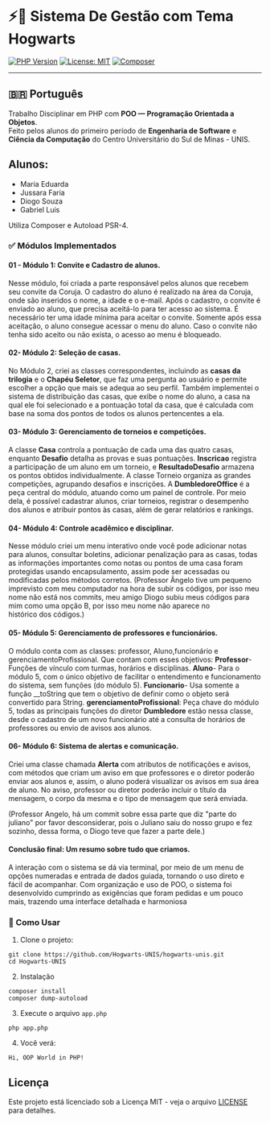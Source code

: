 # ⚡🦉 Sistema De Gestão com Tema Hogwarts

[![PHP Version](https://img.shields.io/badge/php-8.1%2B-blue)](https://www.php.net/)
[![License: MIT](https://img.shields.io/badge/license-MIT-green.svg)](LICENSE)
[![Composer](https://img.shields.io/badge/Autoload-PSR--4-orange)](https://getcomposer.org/doc/04-schema.md#autoload)

---

## 🇧🇷 Português

Trabalho Disciplinar em PHP com **POO — Programação Orientada a Objetos**.  
Feito pelos alunos do primeiro período de **Engenharia de Software** e **Ciência da Computação** do Centro Universitário do Sul de Minas - UNIS.


## Alunos: 
- Maria Eduarda
- Jussara Faria
- Diogo Souza
- Gabriel Luis


Utiliza Composer e Autoload PSR-4. 

### ✅ Módulos Implementados

#### 01 - Módulo 1: Convite e Cadastro de alunos.
Nesse módulo, foi criada a parte responsável pelos alunos que recebem seu convite da Coruja. O cadastro do aluno é realizado na área da Coruja, onde são inseridos o nome, a idade e o e-mail. Após o cadastro, o convite é enviado ao aluno, que precisa aceitá-lo para ter acesso ao sistema. É necessário ter uma idade mínima para aceitar o convite. Somente após essa aceitação, o aluno consegue acessar o menu do aluno. Caso o convite não tenha sido aceito ou não exista, o acesso ao menu é bloqueado.


#### 02- Módulo 2: Seleção de casas.
No Módulo 2, criei as classes correspondentes, incluindo as **casas da trilogia** e o **Chapéu Seletor**, que faz uma pergunta ao usuário e permite escolher a opção que mais se adequa ao seu perfil.
Também implementei o sistema de distribuição das casas, que exibe o nome do aluno, a casa na qual ele foi selecionado e a pontuação total da casa, que é calculada com base na soma dos pontos de todos os alunos pertencentes a ela.

#### 03- Módulo 3: Gerenciamento de torneios e competições.
A classe **Casa** controla a pontuação de cada uma das quatro casas, enquanto **Desafio** detalha as provas e suas pontuações. **Inscricao** registra a participação de um aluno em um torneio, e **ResultadoDesafio** armazena os pontos obtidos individualmente. A classe Torneio organiza as grandes competições, agrupando desafios e inscrições. A **DumbledoreOffice** é a peça central do módulo, atuando como um painel de controle. Por meio dela, é possível cadastrar alunos, criar torneios, registrar o desempenho dos alunos e atribuir pontos às casas, além de gerar relatórios e rankings. 

#### 04- Módulo 4: Controle acadêmico e disciplinar. 
Nesse módulo criei um menu interativo onde você pode adicionar notas para alunos, consultar boletins, adicionar penalização para as casas, todas as informações importantes como notas ou pontos de uma casa foram protegidas usando encapsulamento, assim pode ser acessadas ou modificadas pelos métodos corretos.
(Professor Ângelo tive um pequeno imprevisto com meu computador na hora de subir os códigos, por isso meu nome não está nos commits, meu amigo Diogo subiu meus códigos para mim como uma opção B, por isso meu nome não aparece no histórico dos códigos.)

#### 05- Módulo 5: Gerenciamento de professores e funcionários.
O módulo conta com as classes: professor, Aluno,funcionário e gerenciamentoProfissional. Que contam com esses  objetivos:
**Professor**-Funções de vínculo com turmas, horários e disciplinas.
**Aluno**- Para o módulo 5, com o único objetivo de facilitar o entendimento e funcionamento do sistema, sem funções (do módulo 5).
**Funcionario**- Usa somente a função __toString que tem o objetivo de definir como o objeto será convertido para String.
**gerenciamentoProfissional**: Peça chave do módulo 5, todas as principais funções do diretor **Dumbledore** estão nessa classe, desde o cadastro de um novo funcionário até a consulta de horários de professores ou envio de avisos aos alunos.

#### 06- Módulo 6: Sistema de alertas e comunicação.
Criei uma classe chamada **Alerta** com atributos de notificações e avisos, com métodos que criam um aviso em que professores e o diretor poderão enviar aos alunos e, assim, o aluno poderá visualizar os avisos em sua área de aluno. No aviso, professor ou diretor poderão incluir o título da mensagem, o corpo da mesma e o tipo de mensagem que será enviada. 

(Professor Angelo, há um commit sobre essa parte que diz "parte do juliano" por favor desconsiderar, pois o Juliano saiu do nosso grupo e fez sozinho, dessa forma, o Diogo teve que fazer a parte dele.)


#### Conclusão final: Um resumo sobre tudo que criamos.
A interação com o sistema se dá via terminal, por meio de um menu de opções numeradas e entrada de dados guiada, tornando o uso direto e fácil de acompanhar. Com organização e uso de POO, o sistema foi desenvolvido cumprindo as exigências que foram pedidas e um pouco mais, trazendo uma interface detalhada e harmoniosa

### 🚀 Como Usar

1. Clone o projeto:

```
git clone https://github.com/Hogwarts-UNIS/hogwarts-unis.git
cd Hogwarts-UNIS
```
2. Instalação
```
composer install
composer dump-autoload
```

3. Execute o arquivo `app.php`
```
php app.php
```
4. Você verá:
```
Hi, OOP World in PHP!
```

## Licença

Este projeto está licenciado sob a Licença MIT - veja o arquivo [LICENSE](LICENSE) para detalhes.



